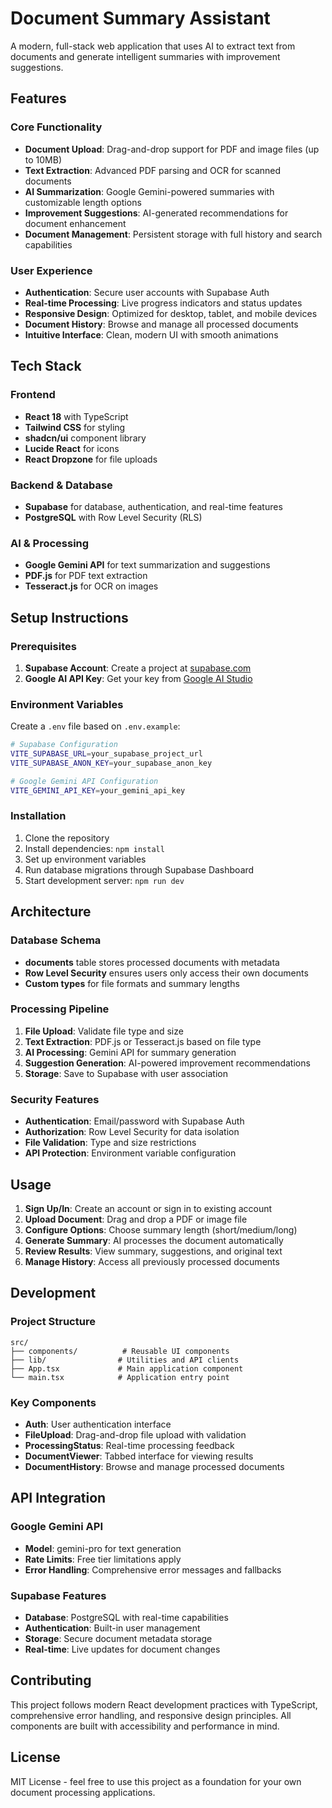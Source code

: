 # Document Summary Assistant

A modern, full-stack web application that uses AI to extract text from documents and generate intelligent summaries with improvement suggestions.

## Features

### Core Functionality
- **Document Upload**: Drag-and-drop support for PDF and image files (up to 10MB)
- **Text Extraction**: Advanced PDF parsing and OCR for scanned documents
- **AI Summarization**: Google Gemini-powered summaries with customizable length options
- **Improvement Suggestions**: AI-generated recommendations for document enhancement
- **Document Management**: Persistent storage with full history and search capabilities

### User Experience
- **Authentication**: Secure user accounts with Supabase Auth
- **Real-time Processing**: Live progress indicators and status updates
- **Responsive Design**: Optimized for desktop, tablet, and mobile devices
- **Document History**: Browse and manage all processed documents
- **Intuitive Interface**: Clean, modern UI with smooth animations

## Tech Stack

### Frontend
- **React 18** with TypeScript
- **Tailwind CSS** for styling
- **shadcn/ui** component library
- **Lucide React** for icons
- **React Dropzone** for file uploads

### Backend & Database
- **Supabase** for database, authentication, and real-time features
- **PostgreSQL** with Row Level Security (RLS)

### AI & Processing
- **Google Gemini API** for text summarization and suggestions
- **PDF.js** for PDF text extraction
- **Tesseract.js** for OCR on images


## Setup Instructions

### Prerequisites
1. **Supabase Account**: Create a project at [supabase.com](https://supabase.com)
2. **Google AI API Key**: Get your key from [Google AI Studio](https://makersuite.google.com/app/apikey)

### Environment Variables
Create a `.env` file based on `.env.example`:

```bash
# Supabase Configuration
VITE_SUPABASE_URL=your_supabase_project_url
VITE_SUPABASE_ANON_KEY=your_supabase_anon_key

# Google Gemini API Configuration  
VITE_GEMINI_API_KEY=your_gemini_api_key
```

### Installation
1. Clone the repository
2. Install dependencies: `npm install`
3. Set up environment variables
4. Run database migrations through Supabase Dashboard
5. Start development server: `npm run dev`

## Architecture

### Database Schema
- **documents** table stores processed documents with metadata
- **Row Level Security** ensures users only access their own documents
- **Custom types** for file formats and summary lengths

### Processing Pipeline
1. **File Upload**: Validate file type and size
2. **Text Extraction**: PDF.js or Tesseract.js based on file type
3. **AI Processing**: Gemini API for summary generation
4. **Suggestion Generation**: AI-powered improvement recommendations
5. **Storage**: Save to Supabase with user association

### Security Features
- **Authentication**: Email/password with Supabase Auth
- **Authorization**: Row Level Security for data isolation
- **File Validation**: Type and size restrictions
- **API Protection**: Environment variable configuration

## Usage

1. **Sign Up/In**: Create an account or sign in to existing account
2. **Upload Document**: Drag and drop a PDF or image file
3. **Configure Options**: Choose summary length (short/medium/long)
4. **Generate Summary**: AI processes the document automatically
5. **Review Results**: View summary, suggestions, and original text
6. **Manage History**: Access all previously processed documents

## Development

### Project Structure
```
src/
├── components/          # Reusable UI components
├── lib/                # Utilities and API clients
├── App.tsx             # Main application component
└── main.tsx            # Application entry point
```

### Key Components
- **Auth**: User authentication interface
- **FileUpload**: Drag-and-drop file upload with validation
- **ProcessingStatus**: Real-time processing feedback
- **DocumentViewer**: Tabbed interface for viewing results
- **DocumentHistory**: Browse and manage processed documents

## API Integration

### Google Gemini API
- **Model**: gemini-pro for text generation
- **Rate Limits**: Free tier limitations apply
- **Error Handling**: Comprehensive error messages and fallbacks

### Supabase Features
- **Database**: PostgreSQL with real-time capabilities
- **Authentication**: Built-in user management
- **Storage**: Secure document metadata storage
- **Real-time**: Live updates for document changes

## Contributing

This project follows modern React development practices with TypeScript, comprehensive error handling, and responsive design principles. All components are built with accessibility and performance in mind.

## License

MIT License - feel free to use this project as a foundation for your own document processing applications.